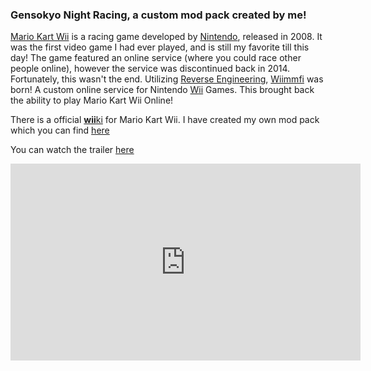 ### Gensokyo Night Racing, a custom mod pack created by me!

[Mario Kart Wii](https://en.wikipedia.org/wiki/Mario_Kart_Wii) is a racing game developed by [Nintendo](https://en.wikipedia.org/wiki/Nintendo), released in 2008.
It was the first video game I had ever played, and is still my favorite till this day! The game featured an online service (where you could race other people online), however the service was discontinued back in 2014.
Fortunately, this wasn't the end. Utilizing [Reverse Engineering](https://en.wikipedia.org/wiki/Reverse_engineering), [Wiimmfi](https://wiimmfi.de) was born! A custom online service for Nintendo [Wii](https://en.wikipedia.org/wiki/Wii) Games. This brought back the ability to play Mario Kart Wii Online!

There is a official [**wii**ki](https://wiki.tockdom.com) for Mario Kart Wii. I have created my own mod pack which you can find [here](https://wiki.tockdom.com/wiki/Gensokyo_Night_Racing)

You can watch the trailer [here](https://www.youtube.com/watch?v=sQYpIqY36ts)

<iframe width="560" height="315" src="https://www.youtube-nocookie.com/embed/sQYpIqY36ts?si=mPWsOrKtZ9h-CsMm" title="YouTube video player" frameborder="0" allow="accelerometer; autoplay; clipboard-write; encrypted-media; gyroscope; picture-in-picture; web-share" referrerpolicy="strict-origin-when-cross-origin" allowfullscreen></iframe>
